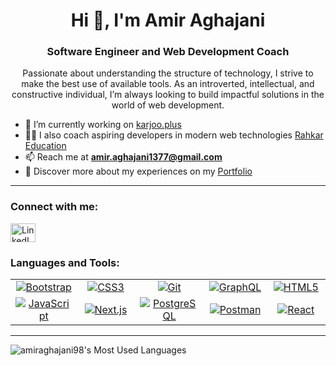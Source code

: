 <h1 align="center">Hi 👋, I'm Amir Aghajani</h1>
<h3 align="center">Software Engineer and Web Development Coach</h3>

<p align="center">
  Passionate about understanding the structure of technology, I strive to make the best use of available tools. As an introverted, intellectual, and constructive individual, I’m always looking to build impactful solutions in the world of web development.
</p>

- 🔭 I’m currently working on [karjoo.plus](https://karjoo.plus/)
- 🧑‍🏫 I also coach aspiring developers in modern web technologies [Rahkar Education](https://github.com/rahkar-education)
- 📫 Reach me at **amir.aghajani1377@gmail.com**
- 📄 Discover more about my experiences on my [Portfolio](https://amiraghajani98.github.io/portfolio/)

---

<h3 align="left">Connect with me:</h3>
<p align="left">
<a href="https://www.linkedin.com/in/amir-aghajani/" target="blank"><img align="center" src="https://raw.githubusercontent.com/rahuldkjain/github-profile-readme-generator/master/src/images/icons/Social/linked-in-alt.svg" alt="LinkedIn - Amir Aghajani" height="30" width="40" /></a>
</p>

<h3 align="left">Languages and Tools:</h3>
<p align="left"> 
<table>
<tr>
  <td align="center" width="100">
    <a href="https://getbootstrap.com" target="_blank">
      <img src="https://img.shields.io/badge/Bootstrap-563D7C?style=flat-square&logo=bootstrap&logoColor=white" alt="Bootstrap" />
    </a>
  </td>
  <td align="center" width="100">
    <a href="https://developer.mozilla.org/en-US/docs/Web/CSS" target="_blank">
      <img src="https://img.shields.io/badge/CSS3-1572B6?style=flat-square&logo=css3&logoColor=white" alt="CSS3" />
    </a>
  </td>
  <td align="center" width="100">
    <a href="https://git-scm.com/" target="_blank">
      <img src="https://img.shields.io/badge/Git-F05032?style=flat-square&logo=git&logoColor=white" alt="Git" />
    </a>
  </td>
  <td align="center" width="100">
    <a href="https://graphql.org" target="_blank">
      <img src="https://img.shields.io/badge/GraphQL-E10098?style=flat-square&logo=graphql&logoColor=white" alt="GraphQL" />
    </a>
  </td>
  <td align="center" width="100">
    <a href="https://www.w3.org/html/" target="_blank">
      <img src="https://img.shields.io/badge/HTML5-E34F26?style=flat-square&logo=html5&logoColor=white" alt="HTML5" />
    </a>
  </td>
</tr>
<tr>
  <td align="center" width="100">
    <a href="https://developer.mozilla.org/en-US/docs/Web/JavaScript" target="_blank">
      <img src="https://img.shields.io/badge/JavaScript-F7DF1E?style=flat-square&logo=javascript&logoColor=black" alt="JavaScript" />
    </a>
  </td>
  <td align="center" width="100">
    <a href="https://nextjs.org/" target="_blank">
      <img src="https://img.shields.io/badge/Next.js-000000?style=flat-square&logo=next.js&logoColor=white" alt="Next.js" />
    </a>
  </td>
  <td align="center" width="100">
    <a href="https://www.postgresql.org" target="_blank">
      <img src="https://img.shields.io/badge/PostgreSQL-336791?style=flat-square&logo=postgresql&logoColor=white" alt="PostgreSQL" />
    </a>
  </td>
  <td align="center" width="100">
    <a href="https://postman.com" target="_blank">
      <img src="https://img.shields.io/badge/Postman-FF6C37?style=flat-square&logo=postman&logoColor=white" alt="Postman" />
    </a>
  </td>
  <td align="center" width="100">
    <a href="https://reactjs.org/" target="_blank">
      <img src="https://img.shields.io/badge/React-61DAFB?style=flat-square&logo=react&logoColor=black" alt="React" />
    </a>
  </td>
</tr>
</table>

---

<p><img align="center" src="https://github-readme-stats.vercel.app/api/top-langs?username=amiraghajani98&show_icons=true&locale=en&layout=compact" alt="amiraghajani98's Most Used Languages" /></p>

